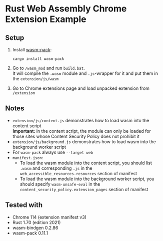 # Rust Web Assembly Chrome Extension Example

## Setup
1. Install [wasm-pack](https://rustwasm.github.io/wasm-pack/installer/):

   ```
   cargo install wasm-pack
   ```
2. Go to ```/wasm_mod``` and run ```build.bat```. <br/>
   It will compile the ```.wasm``` module and ```.js```-wrapper for it and put them in the ```extension/js/wasm```
3. Go to Chrome extensions page and load unpacked extension from ```/extension```

## Notes 
- ```extension/js/content.js``` demonstrates how to load wasm into the content script <br/>
  **Important:** in the content script, the module can only be loaded for those sites whose Content Security Policy does not prohibit it
- ```extension/js/background.js``` demonstrates how to load wasm into the background worker script
- For ```wasm-pack``` always use ```--target web```
- ```manifest.json```:
    - To load the wasm module into the content script, you should list ```.wasm``` and corresponding ```.js``` in the ```web_accessible_resources.resources``` section of manifest
    - To load the wasm module into the background worker script, you should specify ```wasm-unsafe-eval``` in the ```content_security_policy.extension_pages``` section of manifest

## Tested with
- Chrome 114 (extension manifest v3)
- Rust 1.70 (edition 2021)
- wasm-bindgen 0.2.86
- wasm-pack 0.11.1